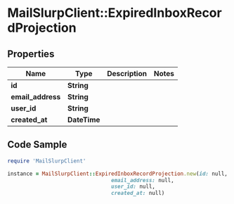 # MailSlurpClient::ExpiredInboxRecordProjection

## Properties

Name | Type | Description | Notes
------------ | ------------- | ------------- | -------------
**id** | **String** |  | 
**email_address** | **String** |  | 
**user_id** | **String** |  | 
**created_at** | **DateTime** |  | 

## Code Sample

```ruby
require 'MailSlurpClient'

instance = MailSlurpClient::ExpiredInboxRecordProjection.new(id: null,
                                 email_address: null,
                                 user_id: null,
                                 created_at: null)
```


